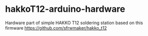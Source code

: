 # hakkoT12-arduino-hardware
Hardware part of simple HAKKO T12 soldering station based on this firmware https://github.com/sfrwmaker/hakko_t12
